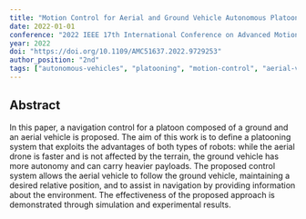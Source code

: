 ```yaml
---
title: "Motion Control for Aerial and Ground Vehicle Autonomous Platooning"
date: 2022-01-01
conference: "2022 IEEE 17th International Conference on Advanced Motion Control (AMC)"
year: 2022
doi: "https://doi.org/10.1109/AMC51637.2022.9729253"
author_position: "2nd"
tags: ["autonomous-vehicles", "platooning", "motion-control", "aerial-vehicles", "ground-vehicles", "multi-robot-systems"]
---
```


## Abstract

In this paper, a navigation control for a platoon composed of a ground and an aerial vehicle is proposed. The aim of this work is to define a platooning system that exploits the advantages of both types of robots: while the aerial drone is faster and is not affected by the terrain, the ground vehicle has more autonomy and can carry heavier payloads. The proposed control system allows the aerial vehicle to follow the ground vehicle, maintaining a desired relative position, and to assist in navigation by providing information about the environment. The effectiveness of the proposed approach is demonstrated through simulation and experimental results.
